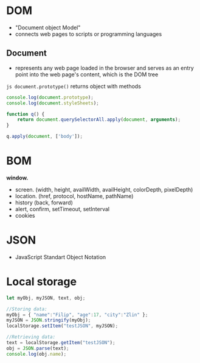 # DOM
* "Document object Model"
* connects web pages to scripts or programming languages

## Document

*  represents any web page loaded in the browser and serves as an entry point into the web page's content, which is the DOM tree


```js document.prototype()``` returns object with methods 


```js
console.log(document.prototype);
console.log(document.styleSheets);

function q() {
    return document.querySelectorAll.apply(document, arguments);
}

q.apply(document, ['body']);

```





# BOM
**window.**
* screen. (width, height, availWidth, availHeight, colorDepth, pixelDepth)
* location. (href, protocol, hostName, pathName)
* history (back, forward)
* alert, confirm, setTimeout, setInterval
* cookies

# JSON
* JavaScript Standart Object Notation


# Local storage
```javascript
let myObj, myJSON, text, obj;

//Storing data:
myObj = { "name":"Filip", "age":17, "city":"Zlin" };
myJSON = JSON.stringify(myObj);
localStorage.setItem("testJSON", myJSON);

//Retrieving data:
text = localStorage.getItem("testJSON");
obj = JSON.parse(text);
console.log(obj.name);
```

